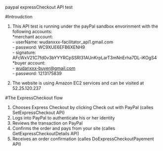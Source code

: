 paypal expressCheckout API test

#Introudction
1. This API test is running under the payPal sandbox envorinment with the following accounts:  
	*merchant account:  
      		- userName:   wudanxxx-facilitator_api1.gmail.com  
      		- password:   WC9XUE6EFB6XENH9  
      		- signature:  AFcWxV21C7fd0v3bYYYRCpSSRl31AUnKrpLarT3mNnErha7DL-iKOgS4  
	*buyer account:  
      		- wudanxxx-buyer@gmail.com  
      		- password:   1213175839  

2. The website is using Amazon EC2 services and can be visited at 52.25.120.237

#The ExpressCheckout flow
1. Chooses Express Checkout by clicking Check out with PayPal (calles SetExpressCheckout API)
2. Logs into PayPal to authenticate his or her identity
3. Reviews the transaction on PayPal
4. Confirms the order and pays from your site (calles GetExpressCheckoutDetails API)
5. Receives an order confirmation   (calles DoExpressCheckoutPayement API)

